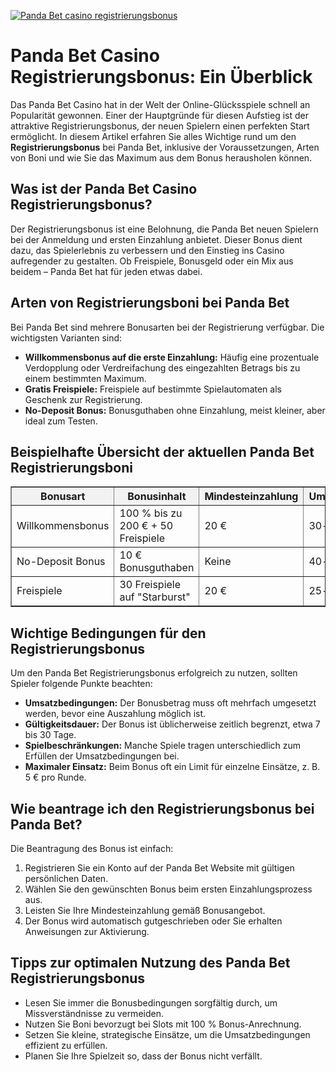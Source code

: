 [![Panda Bet casino registrierungsbonus](https://123-caf.pages.dev/gitsignup.png)](https://vrmoo.ru/Bt82HjjY)

<h1>Panda Bet Casino Registrierungsbonus: Ein Überblick</h1>  <p>Das Panda Bet Casino hat in der Welt der Online-Glücksspiele schnell an Popularität gewonnen. Einer der Hauptgründe für diesen Aufstieg ist der attraktive Registrierungsbonus, der neuen Spielern einen perfekten Start ermöglicht. In diesem Artikel erfahren Sie alles Wichtige rund um den <strong>Registrierungsbonus</strong> bei Panda Bet, inklusive der Voraussetzungen, Arten von Boni und wie Sie das Maximum aus dem Bonus herausholen können.</p>  <h2>Was ist der Panda Bet Casino Registrierungsbonus?</h2> <p>Der Registrierungsbonus ist eine Belohnung, die Panda Bet neuen Spielern bei der Anmeldung und ersten Einzahlung anbietet. Dieser Bonus dient dazu, das Spielerlebnis zu verbessern und den Einstieg ins Casino aufregender zu gestalten. Ob Freispiele, Bonusgeld oder ein Mix aus beidem – Panda Bet hat für jeden etwas dabei.</p>  <h2>Arten von Registrierungsboni bei Panda Bet</h2> <p>Bei Panda Bet sind mehrere Bonusarten bei der Registrierung verfügbar. Die wichtigsten Varianten sind:</p>  <ul>   <li><strong>Willkommensbonus auf die erste Einzahlung:</strong> Häufig eine prozentuale Verdopplung oder Verdreifachung des eingezahlten Betrags bis zu einem bestimmten Maximum.</li>   <li><strong>Gratis Freispiele:</strong> Freispiele auf bestimmte Spielautomaten als Geschenk zur Registrierung.</li>   <li><strong>No-Deposit Bonus:</strong> Bonusguthaben ohne Einzahlung, meist kleiner, aber ideal zum Testen.</li> </ul>  <h2>Beispielhafte Übersicht der aktuellen Panda Bet Registrierungsboni</h2>  <table border="1" cellpadding="8" cellspacing="0" style="border-collapse:collapse; width:100%; max-width:600px;">   <thead>     <tr style="background-color:#f2f2f2;">       <th>Bonusart</th>       <th>Bonusinhalt</th>       <th>Mindesteinzahlung</th>       <th>Umsatzbedingungen</th>     </tr>   </thead>   <tbody>     <tr>       <td>Willkommensbonus</td>       <td>100 % bis zu 200 € + 50 Freispiele</td>       <td>20 €</td>       <td>30-facher Umsatz</td>     </tr>     <tr>       <td>No-Deposit Bonus</td>       <td>10 € Bonusguthaben</td>       <td>Keine</td>       <td>40-facher Umsatz</td>     </tr>     <tr>       <td>Freispiele</td>       <td>30 Freispiele auf "Starburst"</td>       <td>20 €</td>       <td>25-facher Umsatz</td>     </tr>   </tbody> </table>  <h2>Wichtige Bedingungen für den Registrierungsbonus</h2> <p>Um den Panda Bet Registrierungsbonus erfolgreich zu nutzen, sollten Spieler folgende Punkte beachten:</p>  <ul>   <li><strong>Umsatzbedingungen:</strong> Der Bonusbetrag muss oft mehrfach umgesetzt werden, bevor eine Auszahlung möglich ist.</li>   <li><strong>Gültigkeitsdauer:</strong> Der Bonus ist üblicherweise zeitlich begrenzt, etwa 7 bis 30 Tage.</li>   <li><strong>Spielbeschränkungen:</strong> Manche Spiele tragen unterschiedlich zum Erfüllen der Umsatzbedingungen bei.</li>   <li><strong>Maximaler Einsatz:</strong> Beim Bonus oft ein Limit für einzelne Einsätze, z. B. 5 € pro Runde.</li> </ul>  <h2>Wie beantrage ich den Registrierungsbonus bei Panda Bet?</h2> <p>Die Beantragung des Bonus ist einfach:</p> <ol>   <li>Registrieren Sie ein Konto auf der Panda Bet Website mit gültigen persönlichen Daten.</li>   <li>Wählen Sie den gewünschten Bonus beim ersten Einzahlungsprozess aus.</li>   <li>Leisten Sie Ihre Mindesteinzahlung gemäß Bonusangebot.</li>   <li>Der Bonus wird automatisch gutgeschrieben oder Sie erhalten Anweisungen zur Aktivierung.</li> </ol>  <h2>Tipps zur optimalen Nutzung des Panda Bet Registrierungsbonus</h2> <ul>   <li>Lesen Sie immer die Bonusbedingungen sorgfältig durch, um Missverständnisse zu vermeiden.</li>   <li>Nutzen Sie Boni bevorzugt bei Slots mit 100 % Bonus-Anrechnung.</li>   <li>Setzen Sie kleine, strategische Einsätze, um die Umsatzbedingungen effizient zu erfüllen.</li>   <li>Planen Sie Ihre Spielzeit so, dass der Bonus nicht verfällt.</li> </ul>